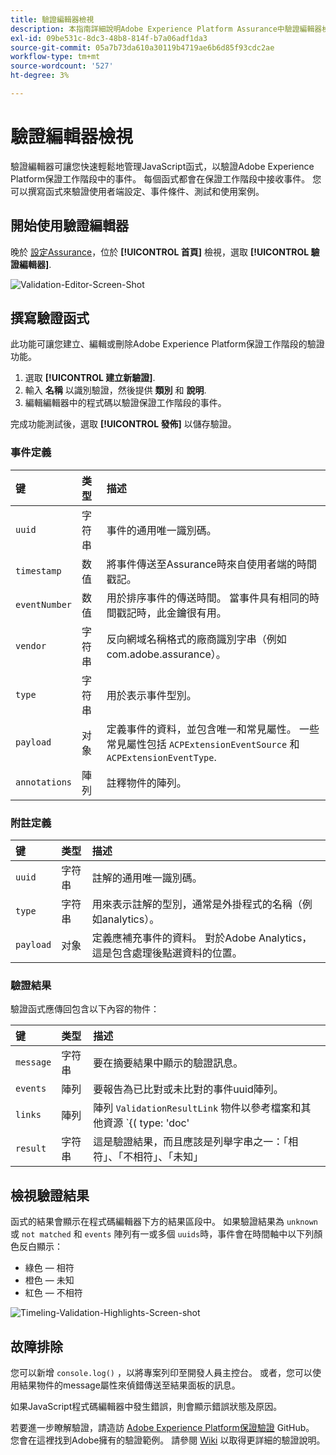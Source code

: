 ```yaml
---
title: 驗證編輯器檢視
description: 本指南詳細說明Adobe Experience Platform Assurance中驗證編輯器檢視的相關資訊。
exl-id: 09be531c-8dc3-48b8-814f-b7a06adf1da3
source-git-commit: 05a7b73da610a30119b4719ae6b6d85f93cdc2ae
workflow-type: tm+mt
source-wordcount: '527'
ht-degree: 3%

---
```


# 驗證編輯器檢視

驗證編輯器可讓您快速輕鬆地管理JavaScript函式，以驗證Adobe Experience Platform保證工作階段中的事件。 每個函式都會在保證工作階段中接收事件。 您可以撰寫函式來驗證使用者端設定、事件條件、測試和使用案例。

## 開始使用驗證編輯器

晚於 [設定Assurance](../tutorials/implement-assurance.md)，位於 **[!UICONTROL 首頁]** 檢視，選取 **[!UICONTROL 驗證編輯器]**.

![Validation-Editor-Screen-Shot](https://user-images.githubusercontent.com/6597105/198680074-f548a646-6f2f-4a65-82fd-0f1687d869bf.png)

## 撰寫驗證函式

此功能可讓您建立、編輯或刪除Adobe Experience Platform保證工作階段的驗證功能。

1. 選取 **[!UICONTROL 建立新驗證]**.
2. 輸入 **名稱** 以識別驗證，然後提供 **類別** 和 **說明**.
3. 編輯編輯器中的程式碼以驗證保證工作階段的事件。

完成功能測試後，選取 **[!UICONTROL 發佈]** 以儲存驗證。

### 事件定義

| 键 | 类型 | 描述 |
| :--- | :--- | :--- |
| `uuid` | 字符串 | 事件的通用唯一識別碼。 |
| `timestamp` | 数值 | 將事件傳送至Assurance時來自使用者端的時間戳記。 |
| `eventNumber` | 数值 | 用於排序事件的傳送時間。 當事件具有相同的時間戳記時，此金鑰很有用。 |
| `vendor` | 字符串 | 反向網域名稱格式的廠商識別字串（例如com.adobe.assurance）。 |
| `type` | 字符串 | 用於表示事件型別。 |
| `payload` | 对象 | 定義事件的資料，並包含唯一和常見屬性。 一些常見屬性包括 `ACPExtensionEventSource` 和 `ACPExtensionEventType`. |
| `annotations` | 陣列 | 註釋物件的陣列。 |

### 附註定義

| 键 | 类型 | 描述 |
| :--- | :--- | :--- |
| `uuid` | 字符串 | 註解的通用唯一識別碼。 |
| `type` | 字符串 | 用來表示註解的型別，通常是外掛程式的名稱（例如analytics）。 |
| `payload` | 对象 | 定義應補充事件的資料。 對於Adobe Analytics，這是包含處理後點選資料的位置。 |

### 驗證結果

驗證函式應傳回包含以下內容的物件：

| 键 | 类型 | 描述 |
| :--- | :--- | :--- |
| `message` | 字符串 | 要在摘要結果中顯示的驗證訊息。 |
| `events` | 陣列 | 要報告為已比對或未比對的事件uuid陣列。 |
| `links` | 陣列 | 陣列 `ValidationResultLink` 物件以參考檔案和其他資源 `{( type: 'doc'|'product', url: String )}` |
| `result` | 字符串 | 這是驗證結果，而且應該是列舉字串之一：「相符」、「不相符」、「未知」 |

## 檢視驗證結果

函式的結果會顯示在程式碼編輯器下方的結果區段中。 如果驗證結果為 `unknown` 或 `not matched` 和 `events` 陣列有一或多個 `uuids`時，事件會在時間軸中以下列顏色反白顯示：

* 綠色 — 相符
* 橙色 — 未知
* 紅色 — 不相符

![Timeling-Validation-Highlights-Screen-shot](https://user-images.githubusercontent.com/6597105/198681412-93d10a5a-3212-4e85-850a-aeaf5caf0521.png)

## 故障排除

您可以新增 `console.log()` ，以將專案列印至開發人員主控台。 或者，您可以使用結果物件的message屬性來偵錯傳送至結果面板的訊息。

如果JavaScript程式碼編輯器中發生錯誤，則會顯示錯誤狀態及原因。

若要進一步瞭解驗證，請造訪 [Adobe Experience Platform保證驗證](https://github.com/adobe/griffon-validation-plugins) GitHub。 您會在這裡找到Adobe擁有的驗證範例。 請參閱 [Wiki](https://github.com/adobe/griffon-validation-plugins/wiki) 以取得更詳細的驗證說明。
